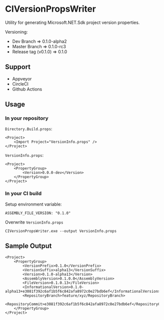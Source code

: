 # CIVersionPropsWriter

Utility for generating Microsoft.NET.Sdk project version properties.

Versioning:

* Dev Branch => 0.1.0-alpha2
* Master Branch => 0.1.0-rc3
* Release tag (v0.1.0) => 0.1.0

## Support

* Appveyor
* CircleCI
* Github Actions

## Usage

### In your repository

`Directory.Build.props`:

```
<Project>
	<Import Project="VersionInfo.props" />
</Project>
```

`VersionInfo.props`:

```
<Project>
	<PropertyGroup>
		<Version>0.0.0-dev</Version>
	</PropertyGroup>
</Project>
```

### In your CI build

Setup environment variable:

```
ASSEMBLY_FILE_VERSION: "0.1.0"
```

Overwrite `VersionInfo.props`

```
CIVersionPropsWriter.exe --output VersionInfo.props
```

## Sample Output

```
<Project>
	<PropertyGroup>
		<VersionPrefix>0.1.0</VersionPrefix>
		<VersionSuffix>alpha13</VersionSuffix>
		<Version>0.1.0-alpha13</Version>
		<AssemblyVersion>0.1.0.0</AssemblyVersion>
		<FileVersion>0.1.0.13</FileVersion>
		<InformationalVersion>0.1.0-alpha13+e3081f392c6af1b5f6c842afa8972c0e27bdb6ef</InformationalVersion>
		<RepositoryBranch>feature/xyz/RepositoryBranch>
		<RepositoryCommit>e3081f392c6af1b5f6c842afa8972c0e27bdb6ef</RepositoryCommit>
	</PropertyGroup>
</Project>
```
